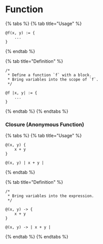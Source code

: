 # Function

{% tabs %}
{% tab title="Usage" %}
```
@f(x, y) := {
    ...
}
```
{% endtab %}

{% tab title="Definition" %}
```
/*
 * Define a function `f` with a block.
 * Bring variables into the scope of `f`.
 */

@f |x, y| := {
    ...
}
```
{% endtab %}
{% endtabs %}

### Closure (Anonymous Function)

{% tabs %}
{% tab title="Usage" %}
```
@(x, y) { 
    x + y 
}

@(x, y) | x + y |
```
{% endtab %}

{% tab title="Definition" %}
```
/*
 * Bring variables into the expression.
 */

@(x, y) -> {
    x + y
}

@(x, y) -> | x + y |
```
{% endtab %}
{% endtabs %}
